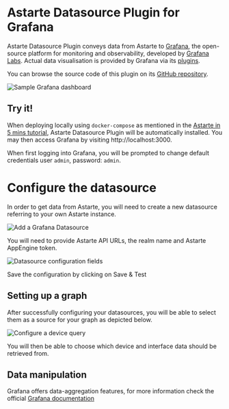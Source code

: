 # Astarte Datasource Plugin for Grafana

Astarte Datasource Plugin conveys data from Astarte to
[Grafana](https://github.com/grafana/grafana), the open-source platform for
monitoring and observability, developed by [Grafana Labs](https://grafana.com/).
Actual data visualisation is provided by Grafana via its
[plugins](https://grafana.com/grafana/plugins/?type=panel).

You can browse the source code of this plugin on its
[GitHub repository](https://github.com/astarte-platform/grafana-astarte-datasource).

![Sample Grafana dashboard](assets/astarte-grafana-dashboard-overview.png)

## Try it!

When deploying locally using `docker-compose` as mentioned in the
[Astarte in 5 mins
tutorial](https://docs.astarte-platform.org/astarte/1.1/010-astarte_in_5_minutes.html#install-astarte),
Astarte Datasource Plugin will be automatically installed. You may then access Grafana
by visiting http://localhost:3000.

When first logging into Grafana, you will be prompted to change default
credentials user `admin`, password: `admin`.

# Configure the datasource

In order to get data from Astarte, you will need to create a new datasource
referring to your own Astarte instance.

![Add a Grafana Datasource](assets/astarte-grafana-add-datasource.png)

You will need to provide Astarte API URLs, the realm name and Astarte AppEngine token.

![Datasource configuration fields](assets/astarte-grafana-datasource-fields.png)

Save the configuration by clicking on Save & Test

## Setting up a graph

After successfully configuring your datasources, you will be able to select
them as a source for your graph as depicted below.

![Configure a device query](assets/astarte-grafana-device-query.png)

You will then be able to choose which device and interface data should be retrieved from.

## Data manipulation

Grafana offers data-aggregation features, for more information check the official
[Grafana documentation](https://grafana.com/docs/grafana/latest/panels/transformations)
